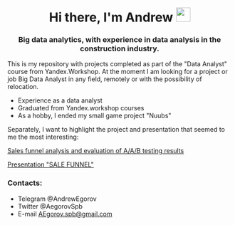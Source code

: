 <h1 align="center">Hi there, I'm Andrew
<img src="https://github.com/blackcater/blackcater/raw/main/images/Hi.gif" height="32"/></h1>
<h3 align="center">Big data analytics, with experience in data analysis in the construction industry.
</h3>

This is my repository with projects completed as part of the "Data Analyst" course from Yandex.Workshop. At the moment I am looking for a project or job Big Data Analyst in any field, remotely or with the possibility of relocation.

- Experience as a data analyst
- Graduated from Yandex.workshop courses
- As a hobby, I ended my small game project "Nuubs"

Separately, I want to highlight the project and presentation that seemed to me the most interesting:

[Sales funnel analysis and evaluation of A/A/B testing results](https://github.com/aegorovspb/yandex_data_analyst_projects_eng/blob/main/08_aab_test_app.ipynb)

[Presentation "SALE FUNNEL"](https://github.com/aegorovspb/yandex_data_analyst_projects_eng/tree/main/08_aab_test_presentation)

<h3 align="left">Сontacts:</h3>

- Telegram @AndrewEgorov
- Twitter  @AegorovSpb
- E-mail   AEgorov.spb@gmail.com



